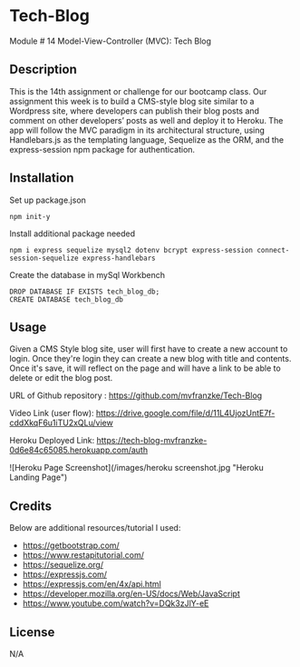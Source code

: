 # Tech-Blog
Module # 14 Model-View-Controller (MVC): Tech Blog

## Description
This is the 14th assignment or challenge for our bootcamp class. Our assignment this week is to build a CMS-style blog site similar to a Wordpress site, where developers can publish their blog posts and comment on other developers’ posts as well and deploy it to Heroku. The app will follow the MVC paradigm in its architectural structure, using Handlebars.js as the templating language, Sequelize as the ORM, and the express-session npm package for authentication.

## Installation

Set up package.json
```
npm init-y
```

Install additional package needed
```
npm i express sequelize mysql2 dotenv bcrypt express-session connect-session-sequelize express-handlebars
```

Create the database in mySql Workbench

```
DROP DATABASE IF EXISTS tech_blog_db;
CREATE DATABASE tech_blog_db
```

## Usage
Given a CMS Style blog site, user will first have to create a new account to login. Once they're login they can create a new blog with title and contents. Once it's save, it will reflect on the page and will have a link to be able to delete or edit the blog post.


URL of Github repository : https://github.com/mvfranzke/Tech-Blog

Video Link (user flow): https://drive.google.com/file/d/11L4UjozUntE7f-cddXkqF6u1iTU2xQLu/view

Heroku Deployed Link: https://tech-blog-mvfranzke-0d6e84c65085.herokuapp.com/auth

![Heroku Page Screenshot](/images/heroku screenshot.jpg "Heroku Landing Page")

## Credits

Below are additional resources/tutorial I used:

* https://getbootstrap.com/
* https://www.restapitutorial.com/
* https://sequelize.org/
* https://expressjs.com/
* https://expressjs.com/en/4x/api.html
* https://developer.mozilla.org/en-US/docs/Web/JavaScript
* https://www.youtube.com/watch?v=DQk3zJlY-eE

## License
N/A
